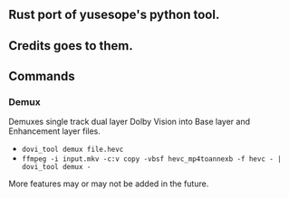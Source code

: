 ## Rust port of yusesope's python tool.
## Credits goes to them.

## Commands

### Demux
Demuxes single track dual layer Dolby Vision into Base layer and Enhancement layer files.

* `dovi_tool demux file.hevc`
* `ffmpeg -i input.mkv -c:v copy -vbsf hevc_mp4toannexb -f hevc - | dovi_tool demux -`

More features may or may not be added in the future.